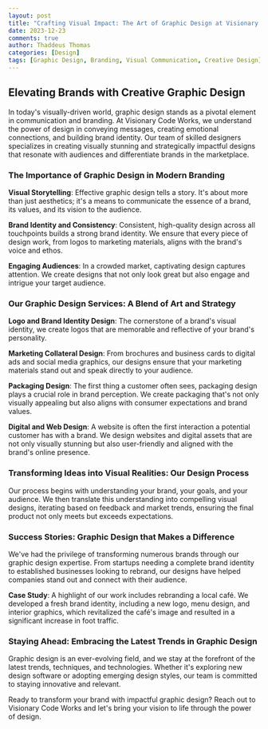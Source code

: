 ```yaml
---
layout: post
title: "Crafting Visual Impact: The Art of Graphic Design at Visionary Code Works"
date: 2023-12-23
comments: true
author: Thaddeus Thomas
categories: [Design]
tags: [Graphic Design, Branding, Visual Communication, Creative Design]
---
```


## Elevating Brands with Creative Graphic Design

In today's visually-driven world, graphic design stands as a pivotal element in communication and branding. At Visionary Code Works, we understand the power of design in conveying messages, creating emotional connections, and building brand identity. Our team of skilled designers specializes in creating visually stunning and strategically impactful designs that resonate with audiences and differentiate brands in the marketplace.

### The Importance of Graphic Design in Modern Branding

**Visual Storytelling**: Effective graphic design tells a story. It's about more than just aesthetics; it's a means to communicate the essence of a brand, its values, and its vision to the audience.

**Brand Identity and Consistency**: Consistent, high-quality design across all touchpoints builds a strong brand identity. We ensure that every piece of design work, from logos to marketing materials, aligns with the brand's voice and ethos.

**Engaging Audiences**: In a crowded market, captivating design captures attention. We create designs that not only look great but also engage and intrigue your target audience.

### Our Graphic Design Services: A Blend of Art and Strategy

**Logo and Brand Identity Design**: The cornerstone of a brand's visual identity, we create logos that are memorable and reflective of your brand's personality.

**Marketing Collateral Design**: From brochures and business cards to digital ads and social media graphics, our designs ensure that your marketing materials stand out and speak directly to your audience.

**Packaging Design**: The first thing a customer often sees, packaging design plays a crucial role in brand perception. We create packaging that's not only visually appealing but also aligns with consumer expectations and brand values.

**Digital and Web Design**: A website is often the first interaction a potential customer has with a brand. We design websites and digital assets that are not only visually stunning but also user-friendly and aligned with the brand's online presence.

### Transforming Ideas into Visual Realities: Our Design Process

Our process begins with understanding your brand, your goals, and your audience. We then translate this understanding into compelling visual designs, iterating based on feedback and market trends, ensuring the final product not only meets but exceeds expectations.

### Success Stories: Graphic Design that Makes a Difference

We've had the privilege of transforming numerous brands through our graphic design expertise. From startups needing a complete brand identity to established businesses looking to rebrand, our designs have helped companies stand out and connect with their audience.

**Case Study**: A highlight of our work includes rebranding a local café. We developed a fresh brand identity, including a new logo, menu design, and interior graphics, which revitalized the café's image and resulted in a significant increase in foot traffic.

### Staying Ahead: Embracing the Latest Trends in Graphic Design

Graphic design is an ever-evolving field, and we stay at the forefront of the latest trends, techniques, and technologies. Whether it's exploring new design software or adopting emerging design styles, our team is committed to staying innovative and relevant.

Ready to transform your brand with impactful graphic design? Reach out to Visionary Code Works and let's bring your vision to life through the power of design.
